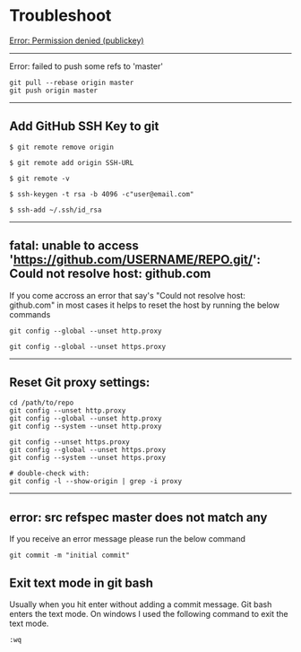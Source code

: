 # Troubleshoot


[Error: Permission denied (publickey)](https://help.github.com/en/github/authenticating-to-github/error-permission-denied-publickey)

___

Error: failed to push some refs to 'master'
```
git pull --rebase origin master
git push origin master
```



___


## Add GitHub SSH Key to git

```
$ git remote remove origin

$ git remote add origin SSH-URL

$ git remote -v

$ ssh-keygen -t rsa -b 4096 -c"user@email.com"

$ ssh-add ~/.ssh/id_rsa

```

___

## fatal: unable to access 'https://github.com/USERNAME/REPO.git/': Could not resolve host: github.com

If you come accross an error that say's "Could not resolve host: github.com" in most cases it helps to reset the host by running the below commands

```
git config --global --unset http.proxy

git config --global --unset https.proxy
```

___

## Reset Git proxy settings:

```
cd /path/to/repo
git config --unset http.proxy
git config --global --unset http.proxy
git config --system --unset http.proxy

git config --unset https.proxy
git config --global --unset https.proxy
git config --system --unset https.proxy

# double-check with:
git config -l --show-origin | grep -i proxy
```

___

## error: src refspec master does not match any

If you receive an error message please run the below command

```
git commit -m "initial commit"

```

## Exit text mode in git bash
Usually when you hit enter without adding a commit message. Git bash enters the text mode. On windows I used the following command to exit the text mode.

```
:wq
```
